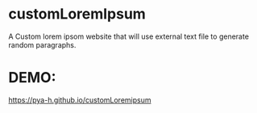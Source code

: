 # customLoremIpsum
A Custom lorem ipsom website that will use external text file to generate random paragraphs.

# DEMO:
https://pya-h.github.io/customLoremipsum

